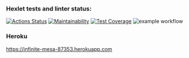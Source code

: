 ### Hexlet tests and linter status:
[![Actions Status](https://github.com/EEFIMOVA2021/java-project-lvl4/workflows/hexlet-check/badge.svg)](https://github.com/EEFIMOVA2021/java-project-lvl4/actions)
[![Maintainability](https://api.codeclimate.com/v1/badges/db36269c0c17743d4ad0/maintainability)](https://codeclimate.com/github/EEFIMOVA2021/java-project-lvl4/maintainability)
[![Test Coverage](https://api.codeclimate.com/v1/badges/db36269c0c17743d4ad0/test_coverage)](https://codeclimate.com/github/EEFIMOVA2021/java-project-lvl4/test_coverage)
![example workflow](https://github.com/EEFIMOVA2021/java-project-lvl4/actions/workflows/main.yml/badge.svg)

### Heroku
https://infinite-mesa-87353.herokuapp.com